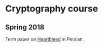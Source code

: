 # Cryptography course
## Spring 2018

Term paper on [Heartbleed](https://en.wikipedia.org/wiki/Heartbleed) in Persian.

